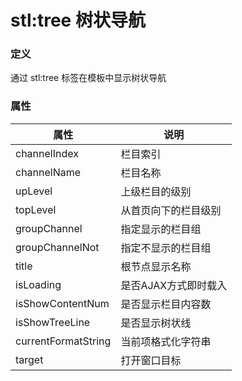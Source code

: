 ﻿# stl:tree 树状导航


### 定义

通过 stl:tree 标签在模板中显示树状导航

### 属性

属性  | 说明
------  | ------
channelIndex | 栏目索引
channelName | 栏目名称
upLevel | 上级栏目的级别
topLevel | 从首页向下的栏目级别
groupChannel | 指定显示的栏目组
groupChannelNot | 指定不显示的栏目组
title | 根节点显示名称
isLoading | 是否AJAX方式即时载入
isShowContentNum | 是否显示栏目内容数
isShowTreeLine | 是否显示树状线
currentFormatString | 当前项格式化字符串
target | 打开窗口目标